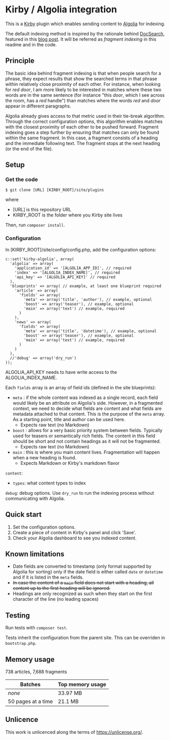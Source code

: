# Kirby / Algolia integration

This is a [Kirby](https://getkirby.com) plugin which enables sending content to [Algolia](https://www.algolia.com/) for indexing.

The default indexing method is inspired by the rationale behind [DocSearch](https://community.algolia.com/docsearch/), featured in this [blog post](https://blog.algolia.com/how-to-build-a-helpful-search-for-technical-documentation-the-laravel-example). It will be referred as _fragment indexing_ in this readme and in the code.

## Principle

The basic idea behind fragment indexing is that when people search for a phrase, they expect results that show the searched terms in that phrase within relatively close proximity of each other. For instance, when looking for _red door_, I am more likely to be interested in matches where these two words are in the same sentence (for instance "this _door_, which I see across the room, has a _red_ handle") than matches where the words _red_ and _door_ appear in different paragraphs.

Algolia already gives access to that metric used in their tie-break algorithm. Through the correct configuration options, this algorithm enables matches with the closest proximity of each other to be pushed forward. Fragment indexing goes a step further by ensuring that matches can only be found within the same fragment. In this case, a fragment consists of a heading and the immediate following text. The fragment stops at the next heading (or the end of the file).

## Setup

### Get the code

```
$ git clone [URL] [KIRBY_ROOT]/site/plugins
```

where

- [URL] is this repository URL
- KIRBY_ROOT is the folder where you Kirby site lives

Then, run `composer install`.

### Configuration

In [KIRBY_ROOT]/site/config/config.php, add the configuration options:

```
c::set('kirby-algolia', array(
  'algolia' => array(
    'application_id' => '[ALGOLIA_APP_ID]', // required
    'index' => '[ALGOLIA_INDEX_NAME]', // required
    'api_key' => '[ALGOLIA_API_KEY]' // required
  ),
  'blueprints' => array( // example, at least one blueprint required
    'article' => array(
      'fields' => array(
        'meta' => array('title', 'author'), // example, optional
        'boost' => array('teaser'), // example, optional
        'main' => array('text') // example, required
      )
    ),
    'news' => array(
      'fields' => array(
        'meta' => array('title', 'datetime'), // example, optional
        'boost' => array('teaser'), // example, optional
        'main' => array('text') // example, required
      )
    )
  ),
  //'debug' => array('dry_run')
));
```

ALGOLIA_API_KEY needs to have write access to the ALGOLIA_INDEX_NAME.

Each `fields` array is an array of field ids (defined in the site blueprints):

- `meta` : if the whole content was indexed as a single record, each field would likely be an attribute on Algolia's side. However, in a fragmented context, we need to decide what fields are content and what fields are metadata attached to that content. This is the purpose of the `meta` array. As a starting point, title and author can be used here.
  - Expects raw text (no Markdown)
- `boost` : allows for a very basic priority system between fields. Typically used for teasers or semantically rich fields. The content in this field should be short and not contain headings as it will not be fragmented.
  - Expects raw text (no Markdown)
- `main` : this is where you main content lives. Fragmentation will happen when a new heading is found.
  - Expects Markdown or Kirby's markdown flavor

`content`:

- `types`: what content types to index

`debug`: debug options. Use `dry_run` to run the indexing process without communicating with Algolia.

## Quick start

1. Set the configuration options.
2. Create a piece of content in Kirby's panel and click 'Save'.
3. Check your Algolia dashboard to see you indexed content.

## Known limitations

- Date fields are converted to timestamp (only format supported by Algolia for sorting) only if the date field is either called `date` or `datetime` and if it is listed in the `meta` fields.
- ~~In case the content of a `main` field does not start with a heading, all content up to the first heading will be ignored.~~
- Headings are only recognized as such when they start on the first character of the line (no leading spaces)

## Testing

Run tests with `composer test`.

Tests inherit the configuration from the parent site. This can be overriden in `bootstrap.php`.

## Memory usage

738 articles, 7,688 fragments

| Batches            | Top memory usage |
| ------------------ | ---------------- |
| _none_             | 33.97 MB         |
| 50 pages at a time | 21.1 MB          |

## Unlicence

This work is unlicenced along the terms of <https://unlicense.org/>.
